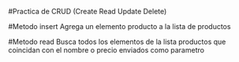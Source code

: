 #Practica de CRUD (Create Read Update Delete)

#Metodo insert
Agrega un elemento producto a la lista de productos

#Metodo read
Busca todos los elementos de la lista productos que coincidan con el nombre o precio enviados como parametro
